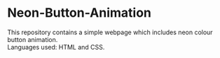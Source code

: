 # Neon-Button-Animation
This repository contains a simple webpage which includes neon colour button animation. <br>
Languages used: HTML and CSS.
